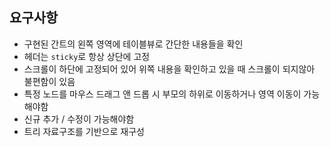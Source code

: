 ## 요구사항
- 구현된 간트의 왼쪽 영역에 테이블뷰로 간단한 내용들을 확인
- 헤더는 `sticky`로 항상 상단에 고정
- 스크롤이 하단에 고정되어 있어 위쪽 내용을 확인하고 있을 때 스크롤이 되지않아 불편함이 있음
- 특정 노드를 마우스 드래그 앤 드롭 시 부모의 하위로 이동하거나 영역 이동이 가능해야함
- 신규 추가 / 수정이 가능해야함
- 트리 자료구조를 기반으로 재구성